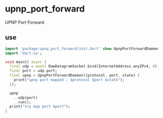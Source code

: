 <!-- 本文件由 ./readme.make.md 自动生成，请不要直接修改此文件 -->

# upnp_port_forward

UPNP Port Forward

## use

```dart
import 'package:upnp_port_forward/init.dart' show UpnpPortForwardDaemon;
import 'dart:io';

void main() async {
  final udp = await RawDatagramSocket.bind(InternetAddress.anyIPv4, 0);
  final port = udp.port;
  final upnp = UpnpPortForwardDaemon((protocol, port, state) {
    print("upnp port mapped : $protocol $port $state");
  });

  upnp
    ..udp(port)
    ..run();
  print("try map port $port");
}

```
